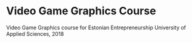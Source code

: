 # Video Game Graphics Course
Video Game Graphics course for Estonian Entrepreneurship University of Applied Sciences, 2018
